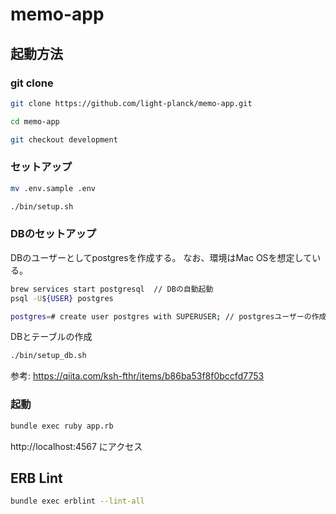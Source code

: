 # memo-app

## 起動方法

### git clone

```bash
git clone https://github.com/light-planck/memo-app.git

cd memo-app

git checkout development
```

### セットアップ

```bash
mv .env.sample .env
```

```bash
./bin/setup.sh
```

### DBのセットアップ

DBのユーザーとしてpostgresを作成する。
なお、環境はMac OSを想定している。

```bash
brew services start postgresql  // DBの自動起動
psql -U${USER} postgres

postgres=# create user postgres with SUPERUSER; // postgresユーザーの作成
```

DBとテーブルの作成

```bash
./bin/setup_db.sh
```

参考: <https://qiita.com/ksh-fthr/items/b86ba53f8f0bccfd7753>

### 起動

```bash
bundle exec ruby app.rb
```

http://localhost:4567 にアクセス

## ERB Lint

```bash
bundle exec erblint --lint-all
```
